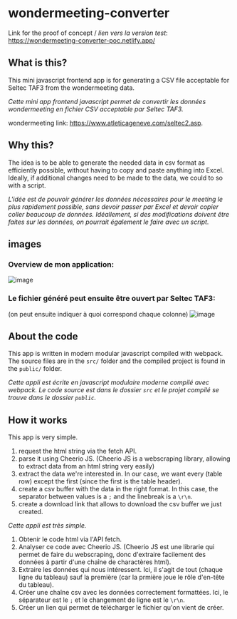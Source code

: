 # wondermeeting-converter

Link for the proof of concept / *lien vers la version test*: https://wondermeeting-converter-poc.netlify.app/

## What is this?

This mini javascript frontend app is for generating a CSV file acceptable for Seltec TAF3 from the wondermeeting data.

*Cette mini app frontend javascript permet de convertir les données wondermeeting en fichier CSV acceptable par Seltec TAF3.*

wondermeeting link: https://www.atleticageneve.com/seltec2.asp.

## Why this?

The idea is to be able to generate the needed data in csv format as efficiently possible, without having to copy and paste anything into Excel.
Ideally, if additional changes need to be made to the data, we could to so with a script.

*L'idée est de pouvoir générer les données nécessaires pour le meeting le plus rapidement possible, sans devoir passer par Excel et devoir copier coller beaucoup de données. Idéallement, si des modifications doivent être faites sur les données, on pourrait également le faire avec un script.*

## images

### Overview de mon application:
![image](https://user-images.githubusercontent.com/100098656/167602639-acd45c05-7825-42fb-a6e3-81bf80d72ca6.png)

### Le fichier généré peut ensuite être ouvert par Seltec TAF3:
(on peut ensuite indiquer à quoi correspond chaque colonne)
![image](https://user-images.githubusercontent.com/100098656/167603461-c5bcf6bc-ca5d-4f49-91c4-61bbae2cc09c.png)


## About the code

This app is written in modern modular javascript compiled with webpack. The source files are in the `src/` folder and the compiled project is found in the `public/` folder.

*Cette appli est écrite en javascript modulaire moderne compilé avec webpack. Le code source est dans le dossier `src` et le projet compilé se trouve dans le dossier `public`.*

## How it works

This app is very simple.
1) request the html string via the fetch API.
2) parse it using Cheerio JS. (Cheerio JS is a webscraping library, allowing to extract data from an html string very easily)
3) extract the data we're interested in. In our case, we want every <tr> (table row) except the first (since the first is the table header).
4) create a csv buffer with the data in the right format. In this case, the separator between values is a `;` and the linebreak is a `\r\n`.
5) create a download link that allows to download the csv buffer we just created.

*Cette appli est très simple.*
1) Obtenir le code html via l'API fetch.
2) Analyser ce code avec Cheerio JS. (Cheerio JS est une librarie qui permet de faire du webscraping, donc d'extraire facilement des données à partir d'une chaîne de charactères html).
3) Extraire les données qui nous intéressent. Ici, il s'agit de tout <tr> (chaque ligne du tableau) sauf la première (car la prmière joue le rôle d'en-tête du tableau).
4) Créer une chaîne csv avec les données correctement formattées. Ici, le séparateur est le `;` et le changement de ligne est le `\r\n`.
5) Créer un lien qui permet de télécharger le fichier qu'on vient de créer.



